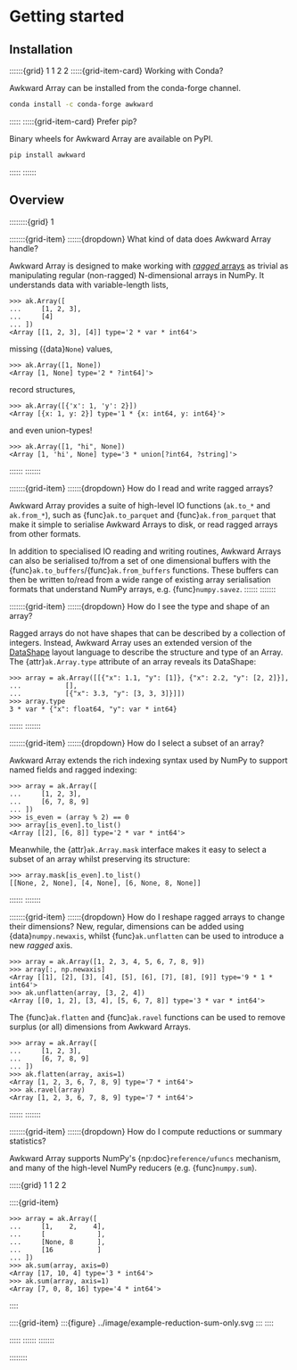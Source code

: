 # Getting started

## Installation

::::::{grid} 1 1 2 2
:::::{grid-item-card} Working with Conda?

Awkward Array can be installed from the conda-forge channel.
```bash
conda install -c conda-forge awkward
```

:::::
:::::{grid-item-card}  Prefer pip?

Binary wheels for Awkward Array are available on PyPI.
```bash
pip install awkward
```
:::::
::::::

## Overview
::::::::{grid} 1

:::::::{grid-item} 
::::::{dropdown} What kind of data does Awkward Array handle?

Awkward Array is designed to make working with [_ragged_ arrays](https://en.wikipedia.org/wiki/Jagged_array) as trivial as manipulating regular (non-ragged) N-dimensional arrays in NumPy. It understands data with variable-length lists,
```pycon
>>> ak.Array([
...     [1, 2, 3],
...     [4]
... ])
<Array [[1, 2, 3], [4]] type='2 * var * int64'>
```
missing ({data}`None`) values,
```pycon
>>> ak.Array([1, None])
<Array [1, None] type='2 * ?int64]'>
```
record structures,
```pycon
>>> ak.Array([{'x': 1, 'y': 2}])
<Array [{x: 1, y: 2}] type='1 * {x: int64, y: int64}'>
```
and even union-types!
```pycon
>>> ak.Array([1, "hi", None])
<Array [1, 'hi', None] type='3 * union[?int64, ?string]'>
```
::::::
:::::::

:::::::{grid-item} 
::::::{dropdown} How do I read and write ragged arrays?

Awkward Array provides a suite of high-level IO functions (`ak.to_*` and `ak.from_*`), such as {func}`ak.to_parquet` and {func}`ak.from_parquet` that make it simple to serialise Awkward Arrays to disk, or read ragged arrays from other formats. 

In addition to specialised IO reading and writing routines, Awkward Arrays can also be serialised to/from a set of one dimensional buffers with the {func}`ak.to_buffers`/{func}`ak.from_buffers` functions. These buffers can then be written to/read from a wide range of existing array serialisation formats that understand NumPy arrays, e.g. {func}`numpy.savez`. 
::::::
:::::::

:::::::{grid-item} 
::::::{dropdown} How do I see the type and shape of an array?

Ragged arrays do not have shapes that can be described by a collection of integers. Instead, Awkward Array uses an extended version of the [DataShape](https://datashape.readthedocs.io/en/latest/) layout language to describe the structure and type of an Array. The {attr}`ak.Array.type` attribute of an array reveals its DataShape:
```pycon
>>> array = ak.Array([[{"x": 1.1, "y": [1]}, {"x": 2.2, "y": [2, 2]}],
...           [],
...           [{"x": 3.3, "y": [3, 3, 3]}]])
>>> array.type
3 * var * {"x": float64, "y": var * int64}
```
::::::
:::::::

:::::::{grid-item} 
::::::{dropdown} How do I select a subset of an array?

Awkward Array extends the rich indexing syntax used by NumPy to support named fields and ragged indexing:
```pycon
>>> array = ak.Array([
...     [1, 2, 3], 
...     [6, 7, 8, 9]
... ])
>>> is_even = (array % 2) == 0
>>> array[is_even].to_list()
<Array [[2], [6, 8]] type='2 * var * int64'>
``` 

Meanwhile, the {attr}`ak.Array.mask` interface makes it easy to select a subset of an array whilst preserving its structure:
```pycon
>>> array.mask[is_even].to_list()
[[None, 2, None], [4, None], [6, None, 8, None]]
``` 
::::::
:::::::


:::::::{grid-item} 
::::::{dropdown} How do I reshape ragged arrays to change their dimensions?
New, regular, dimensions can be added using {data}`numpy.newaxis`, whilst {func}`ak.unflatten` can be used to introduce a new _ragged_ axis.
```pycon
>>> array = ak.Array([1, 2, 3, 4, 5, 6, 7, 8, 9])
>>> array[:, np.newaxis]
<Array [[1], [2], [3], [4], [5], [6], [7], [8], [9]] type='9 * 1 * int64'>
>>> ak.unflatten(array, [3, 2, 4])
<Array [[0, 1, 2], [3, 4], [5, 6, 7, 8]] type='3 * var * int64'>
``` 
The {func}`ak.flatten` and {func}`ak.ravel` functions can be used to remove surplus (or all) dimensions from Awkward Arrays. 
```pycon
>>> array = ak.Array([
...     [1, 2, 3], 
...     [6, 7, 8, 9]
... ])
>>> ak.flatten(array, axis=1)
<Array [1, 2, 3, 6, 7, 8, 9] type='7 * int64'>
>>> ak.ravel(array)
<Array [1, 2, 3, 6, 7, 8, 9] type='7 * int64'>
``` 
::::::
:::::::


:::::::{grid-item} 
::::::{dropdown} How do I compute reductions or summary statistics?

Awkward Array supports NumPy's {np:doc}`reference/ufuncs` mechanism, and many of the high-level NumPy reducers (e.g. {func}`numpy.sum`).

:::::{grid} 1 1 2 2

::::{grid-item}
```pycon
>>> array = ak.Array([
...     [1,    2,    4], 
...     [             ],
...     [None, 8      ],
...     [16           ]
... ])
>>> ak.sum(array, axis=0)
<Array [17, 10, 4] type='3 * int64'>
>>> ak.sum(array, axis=1)
<Array [7, 0, 8, 16] type='4 * int64'>
``` 
::::

::::{grid-item}
:::{figure} ../image/example-reduction-sum-only.svg
:::
::::

:::::
::::::
:::::::

::::::::

<br><br><br><br><br>
